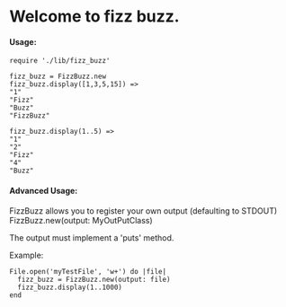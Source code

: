 # Welcome to fizz buzz.


#### Usage:


```
require './lib/fizz_buzz'

fizz_buzz = FizzBuzz.new
fizz_buzz.display([1,3,5,15]) =>
"1"
"Fizz"
"Buzz"
"FizzBuzz"

fizz_buzz.display(1..5) =>
"1"
"2"
"Fizz"
"4"
"Buzz"
```

#### Advanced Usage:

FizzBuzz allows you to register your own output (defaulting to STDOUT)
FizzBuzz.new(output: MyOutPutClass)

The output must implement a 'puts' method.

Example:
```
File.open('myTestFile', 'w+') do |file|
  fizz_buzz = FizzBuzz.new(output: file)
  fizz_buzz.display(1..1000)
end
```
